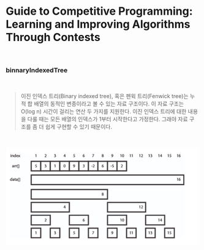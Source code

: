 # Guide to Competitive Programming: Learning and Improving Algorithms Through Contests

<br>

### binnaryIndexedTree

<br>

> 이진 인덱스 트리(Binary indexed tree), 혹은 펜윅 트리(Fenwick tree)는 누적 합 배열의 동적인 변종이라고 볼 수 있는 자료 구조이다. 이 자료 구조는 O(log n) 시간이 걸리는 연산 두 가지를 지원한다. 이진 인덱스 트리에 대한 내용을 다룰 때는 모든 배열의 인덱스가 1부터 시작한다고 가정한다. 그래야 자료 구조를 좀 더 쉽게 구현할 수 있기 때문이다.

<br>

<p align="center"><img src="./img/result.png" alt="error"></p>

<br>
